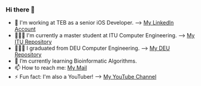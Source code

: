 ### Hi there 👋

- 📲 I'm working at TEB as a senior iOS Developer. --> [My LinkedIn Account](https://www.linkedin.com/in/gul-eda-aydemir/)
- 👩🏼‍💻 I'm currently a master student at ITU Computer Engineering. --> [My ITU Repository](https://github.com/guledaaydemir/ITUCENG_AllSlides)
- 👩🏼‍🎓 I graduated from DEU Computer Engineering. --> [My DEU Repository](https://github.com/guledaaydemir/DEUCENG_AllSlides)
- 🌱 I’m currently learning Bioinformatic Algorithms. 
- 📫 How to reach me: [My Mail](mailto:guledaaydemir@gmail.com)
- ⚡ Fun fact: I'm also a YouTuber! --> [My YouTube Channel](https://www.youtube.com/channel/UCdarUOf6A37Ynx5Wamdi3cQ)

<!--
**guledaaydemir/guledaaydemir** is a ✨ _special_ ✨ repository because its `README.md` (this file) appears on your GitHub profile.

Here are some ideas to get you started:

- 🔭 I’m currently working on ...
- 🌱 I’m currently learning ...
- 👯 I’m looking to collaborate on ...
- 🤔 I’m looking for help with ...
- 💬 Ask me about ...
- 📫 How to reach me: ...
- 😄 Pronouns: ...
- ⚡ Fun fact: ...
-->
